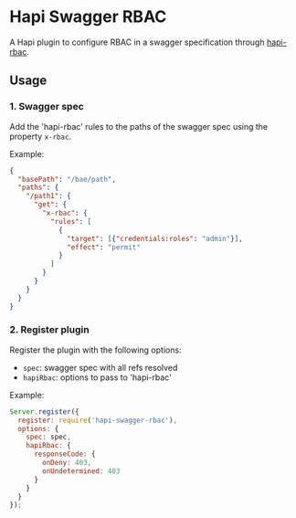 # Hapi Swagger RBAC

A Hapi plugin to configure RBAC in a swagger specification through [hapi-rbac](https://github.com/franciscogouveia/hapi-rbac).

## Usage

### 1. Swagger spec

Add the 'hapi-rbac' rules to the paths of the swagger spec using the property `x-rbac`.

Example:

```json
{
  "basePath": "/bae/path",
  "paths": {
    "/path1": {
      "get": {
        "x-rbac": {
          "rules": [
            {
              "target": [{"credentials:roles": "admin"}],
              "effect": "permit"
            }
          ]
        }
      }
    }
  }
}
```

### 2. Register plugin

Register the plugin with the following options:

* `spec`: swagger spec with all refs resolved
* `hapiRbac`: options to pass to 'hapi-rbac'

Example:

```js
Server.register({
  register: require('hapi-swagger-rbac'),
  options: {
    spec: spec,
    hapiRbac: {
      responseCode: {
        onDeny: 403,
        onUndetermined: 403
      }
    }
  }
});
```
